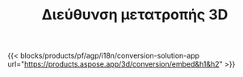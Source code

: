 ﻿---
title: Διεύθυνση μετατροπής 3D 
weight: 7730
url: /el/conversion
limit: 
description: Μετατροπή 3D αρχείου σε Autodesk, Draco, Wavefront, 3D Studio και πολλές άλλες μορφές
---
{{< blocks/products/pf/agp/i18n/conversion-solution-app url="https://products.aspose.app/3d/conversion/embed&h1&h2" >}} 
